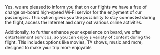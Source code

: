 Yes, we are pleased to inform you that on our flights we have a free of charge on-board high-speed Wi-Fi service for the enjoyment of our passengers. This option gives you the possibility to stay connected during the flight, access the Internet and carry out various online activities.

Additionally, to further enhance your experience on board, we offer entertainment services, so you can enjoy a variety of content during the flight. This includes options like movies, TV shows, music and more, designed to make your trip more enjoyable.
